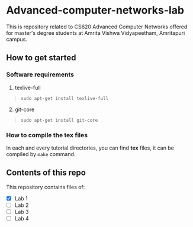 Advanced-computer-networks-lab
==============================

This is repository related to CS620 Advanced Computer Networks offered for
master's degree students at Amrita Vishwa Vidyapeetham, Amritapuri campus. 

## How to get started ##

### Software requirements ###

1. texlive-full
> `sudo apt-get install texlive-full`

2. git-core
> `sudo apt-get install git-core`

### How to compile the tex files ###

In each and every tutorial directories, you can find **tex** files, it can be compiled by `make` command.

## Contents of this repo ##

This repository contains files of: 

- [x] Lab 1
- [ ] Lab 2
- [ ] Lab 3
- [ ] Lab 4
